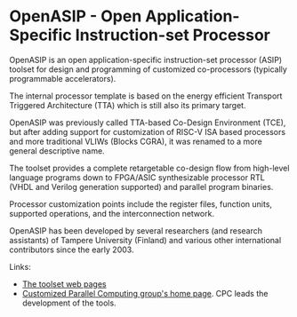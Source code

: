 # OpenASIP - Open Application-Specific Instruction-set Processor

OpenASIP is an open application-specific instruction-set processor (ASIP)
toolset for design and programming of customized co-processors (typically
programmable accelerators).

The internal processor template is based on the energy efficient Transport
Triggered Architecture (TTA) which is still also its primary target.

OpenASIP was previously called TTA-based Co-Design Environment (TCE),
but after adding support for customization of RISC-V ISA based processors
and more traditional VLIWs (Blocks CGRA), it was renamed to a more
general descriptive name.

The toolset provides a complete retargetable co-design flow from high-level
language programs down to FPGA/ASIC synthesizable processor RTL (VHDL and
Verilog generation supported) and parallel program binaries.

Processor customization points include the register files, function units,
supported operations, and the interconnection network.

OpenASIP has been developed by several researchers (and research assistants) of
Tampere University (Finland) and various other international contributors
since the early 2003.

Links:

 * [The toolset web pages](http://openasip.org)
 * [Customized Parallel Computing group's home page](http://cpc.cs.tut.fi). CPC leads the development of the tools.
